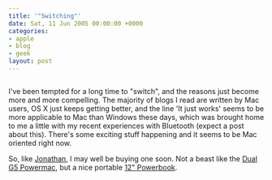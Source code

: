 ```yaml
---
title: '"Switching"'
date: Sat, 11 Jun 2005 00:00:00 +0000
categories:
- apple
- blog
- geek
layout: post
---
```


<a href="http://www.apple.com"><img src="/images/apple.png" class="left" alt="" /></a>

I've been tempted for a long time to "switch", and the reasons just become more and more compelling.  The majority of blogs I read are written by Mac users, OS X just keeps getting better, and the line 'It just works' seems to be more applicable to Mac than Windows these days, which was brought home to me a little with my recent experiences with Bluetooth (expect a post about this).  There's some exciting stuff happening and it seems to be Mac oriented right now.

So, like <a href="http://urbanmainframe.com/folders/blog/20050520/">Jonathan</a>, I may well be buying one soon.  Not a beast like the <a href="http://store.apple.com/Apple/WebObjects/ukstore.woa/91001/wo/RW6vx5OFAsWp2LM3aeNmcsN0ueY/0.0.11.1.0.6.23.1.0.1.0.0.0.1.0">Dual G5 Powermac</a>, but a nice portable <a href="http://store.apple.com/Apple/WebObjects/ukstore.woa/91001/wo/RW6vx5OFAsWp2LM3aeNmcsN0ueY/0.0.11.1.0.6.23.1.1.1.1.0.0.1.0">12" Powerbook</a>.



